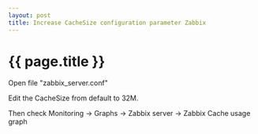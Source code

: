 ```yaml
---
layout: post
title: Increase CacheSize configuration parameter Zabbix
---
```


{{ page.title }}
================

<link href="css/blackboard.css" rel="stylesheet">

Open file "zabbix_server.conf"

Edit the CacheSize from default to 32M.

Then check Monitoring -> Graphs -> Zabbix server -> Zabbix Cache usage graph

